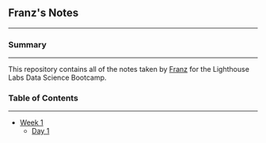 ## Franz's Notes
---
### Summary 
---
This repository contains all of the notes taken by [Franz](https://github.com/7vfranz) for the Lighthouse Labs Data Science Bootcamp.

### Table of Contents
---
* [Week 1](/week_1/)
    * [Day 1](/week_1/day_1/)